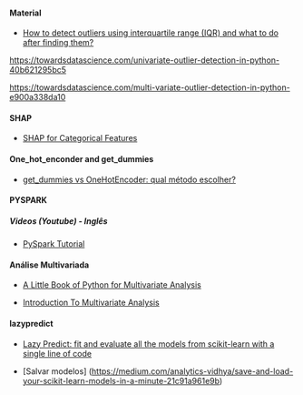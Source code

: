 #### Material 


* [How to detect outliers using interquartile range (IQR) and what to do after finding them?](https://medium.com/codex/how-to-detect-outliers-using-interquartile-range-iqr-and-what-to-do-after-finding-them-b2d6936605ed)



https://towardsdatascience.com/univariate-outlier-detection-in-python-40b621295bc5


https://towardsdatascience.com/multi-variate-outlier-detection-in-python-e900a338da10

#### SHAP 


* [SHAP for Categorical Features](https://towardsdatascience.com/shap-for-categorical-features-7c63e6a554ea)

#### One_hot_enconder and get_dummies

* [get_dummies vs OneHotEncoder: qual método escolher?](https://www.alura.com.br/artigos/get-dummies-vs-onehotencoder-qual-metodo-escolher)



#### PYSPARK


##### Videos (Youtube) - Inglês

* [PySpark Tutorial](https://www.youtube.com/watch?v=_C8kWso4ne4)


#### Análise Multivariada

* [A Little Book of Python for Multivariate Analysis
](https://python-for-multivariate-analysis.readthedocs.io/)

* [Introduction To Multivariate Analysis](https://www.kaggle.com/code/sanikamal/introduction-to-multivariate-analysis)



#### lazypredict

* [Lazy Predict: fit and evaluate all the models from scikit-learn with a single line of code
](https://towardsdatascience.com/lazy-predict-fit-and-evaluate-all-the-models-from-scikit-learn-with-a-single-line-of-code-7fe510c7281)


* [Salvar modelos] (https://medium.com/analytics-vidhya/save-and-load-your-scikit-learn-models-in-a-minute-21c91a961e9b)